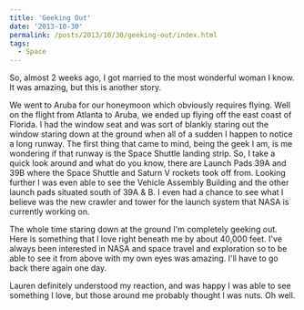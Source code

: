 ```yaml
---
title: 'Geeking Out'
date: '2013-10-30'
permalink: /posts/2013/10/30/geeking-out/index.html
tags:
  - Space
---
```


So, almost 2 weeks ago, I got married to the most wonderful woman I know. It was amazing, but this is another story.
<!-- excerpt -->
We went to Aruba for our honeymoon which obviously requires flying. Well on the flight from Atlanta to Aruba, we ended up flying off the east coast of Florida. I had the window seat and was sort of blankly staring out the window staring down at the ground when all of a sudden I happen to notice a long runway. The first thing that came to mind, being the geek I am, is me wondering if that runway is the Space Shuttle landing strip. So, I take a quick look around and what do you know, there are Launch Pads 39A and 39B where the Space Shuttle and Saturn V rockets took off from. Looking further I was even able to see the Vehicle Assembly Building and the other launch pads situated south of 39A & B. I even had a chance to see what I believe was the new crawler and tower for the launch system that NASA is currently working on.

The whole time staring down at the ground I'm completely geeking out. Here is something that I love right beneath me by about 40,000 feet. I've always been interested in NASA and space travel and exploration so to be able to see it from above with my own eyes was amazing. I'll have to go back there again one day.

Lauren definitely understood my reaction, and was happy I was able to see something I love, but those around me probably thought I was nuts. Oh well.
